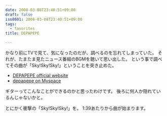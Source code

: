 ```yaml
---
date: 2008-03-08T23:40:51+09:00
draft: false
iso8601: 2008-03-08T23:40:51+09:00
tags:
  - favorites
title: DEPAPEPE

---
```


かなり前にTVで見て、気になったのだが、調べるのを忘れてしまっていた。
それが、たまたま見たニュース番組のBGMを聴いて思い出した。
という事で調べてその曲が「Sky!Sky!Sky!」ということを突き止めた。

- [DEPAPEPE official website](http://www.sonymusic.co.jp/Music/Info/depapepe/)
- [depapepe on Myspace](https://myspace.com/depapepe)

ギターってこんなことができるのかと思ったわけです。
後ろに何人か隠れているんじゃないかと。


とにかく衝撃の「Sky!Sky!Sky!」を。
1:39あたりから曲が始まります。
<object width="425" height="355"><param name="movie" value="http://www.youtube.com/v/2BvlqorCbvk"></param><param name="wmode" value="transparent"></param><embed src="http://www.youtube.com/v/2BvlqorCbvk" type="application/x-shockwave-flash" wmode="transparent" width="425" height="355"></embed></object>
